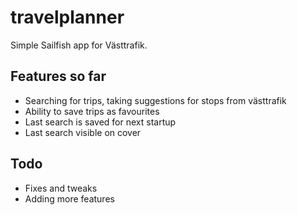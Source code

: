travelplanner
=============

Simple Sailfish app for Västtrafik.

Features so far
---------------
* Searching for trips, taking suggestions for stops from västtrafik
* Ability to save trips as favourites
* Last search is saved for next startup
* Last search visible on cover

Todo
----
* Fixes and tweaks
* Adding more features
